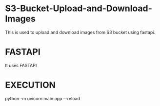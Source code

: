 # S3-Bucket-Upload-and-Download-Images
This is used to upload and download images from S3 bucket using fastapi. 
# FASTAPI 
It uses FASTAPI
# EXECUTION
python -m uvicorn main:app --reload
